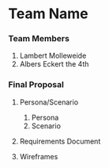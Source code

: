 # Team Name

### Team Members
1. Lambert Molleweide
2. Albers Eckert the 4th

### Final Proposal
1. Persona/Scenario
    1. Persona
    2. Scenario
2. Requirements Document

3. Wireframes






